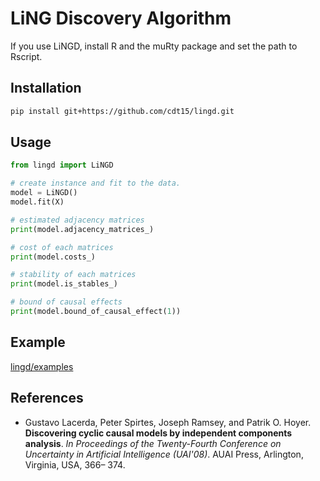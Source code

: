 # LiNG Discovery Algorithm

If you use LiNGD, install R and the muRty package and set the path to Rscript.

## Installation

```sh
pip install git+https://github.com/cdt15/lingd.git
```

## Usage

```python
from lingd import LiNGD

# create instance and fit to the data.
model = LiNGD()
model.fit(X)

# estimated adjacency matrices
print(model.adjacency_matrices_)

# cost of each matrices
print(model.costs_)

# stability of each matrices
print(model.is_stables_)

# bound of causal effects
print(model.bound_of_causal_effect(1))
```

## Example

[lingd/examples](./examples)

## References

* Gustavo Lacerda, Peter Spirtes, Joseph Ramsey, and Patrik O. Hoyer. **Discovering cyclic causal models by independent components analysis**. *In Proceedings of the Twenty-Fourth Conference on Uncertainty in Artificial Intelligence (UAI'08)*. AUAI Press, Arlington, Virginia, USA, 366– 374.
